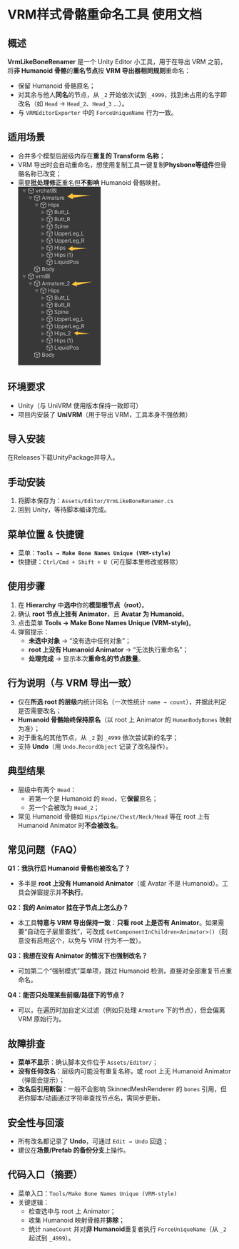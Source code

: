 # VRM样式骨骼重命名工具 使用文档

## 概述
**VrmLikeBoneRenamer** 是一个 Unity Editor 小工具，用于在导出 VRM 之前，将**非 Humanoid 骨骼**的**重名节点**按 **VRM 导出器相同规则**重命名：  
- 保留 Humanoid 骨骼原名；  
- 对其余与他人**同名**的节点，从 `_2` 开始依次试到 `_4999`，找到未占用的名字即改名（如 `Head` → `Head_2`、`Head_3` …）。  
- 与 `VRMEditorExporter` 中的 `ForceUniqueName` 行为一致。

## 适用场景
- 合并多个模型后层级内存在**重复的 Transform 名称**；  
- VRM 导出时会自动重命名，想使用复制工具一键复制**Physbone等组件**但骨骼名称已改变；  
- 需要**批处理修正**重名但**不影响** Humanoid 骨骼映射。
![示意图](示意图.png)

## 环境要求
- Unity（与 UniVRM 使用版本保持一致即可）  
- 项目内安装了 **UniVRM**（用于导出 VRM，工具本身不强依赖）  

## 导入安装
在Releases下载UnityPackage并导入。

## 手动安装
1. 将脚本保存为：`Assets/Editor/VrmLikeBoneRenamer.cs`  
2. 回到 Unity，等待脚本编译完成。

## 菜单位置 & 快捷键
- 菜单：**`Tools → Make Bone Names Unique (VRM-style)`**  
- 快捷键：`Ctrl/Cmd + Shift + U`（可在脚本里修改或移除）

## 使用步骤
1. 在 **Hierarchy** 中**选中**你的**模型根节点（root）**。  
2. 确认 **root 节点上挂有 Animator**，且 **Avatar 为 Humanoid**。  
3. 点击菜单 **Tools → Make Bone Names Unique (VRM-style)**。  
4. 弹窗提示：  
   - **未选中对象** → “没有选中任何对象”；  
   - **root 上没有 Humanoid Animator** → “无法执行重命名”；  
   - **处理完成** → 显示本次**重命名的节点数量**。

## 行为说明（与 VRM 导出一致）
- 仅在**所选 root 的层级**内统计同名（一次性统计 `name → count`），并据此判定是否需要改名；  
- **Humanoid 骨骼始终保持原名**（以 root 上 Animator 的 `HumanBodyBones` 映射为准）；  
- 对于重名的其他节点，从 `_2` 到 `_4999` 依次尝试新的名字；  
- 支持 **Undo**（用 `Undo.RecordObject` 记录了改名操作）。

## 典型结果
- 层级中有两个 `Head`：  
  - 若第一个是 Humanoid 的 `Head`，它**保留**原名；  
  - 另一个会被改为 `Head_2`；  
- 常见 Humanoid 骨骼如 `Hips/Spine/Chest/Neck/Head` 等在 root 上有 Humanoid Animator 时**不会被改名**。

## 常见问题（FAQ）
**Q1：我执行后 Humanoid 骨骼也被改名了？**  
- 多半是 **root 上没有 Humanoid Animator**（或 Avatar 不是 Humanoid）。工具会弹窗提示并**不执行**。  

**Q2：我的 Animator 挂在子节点上怎么办？**  
- 本工具**特意与 VRM 导出保持一致**：**只看 root 上是否有 Animator**。如果需要“自动在子层里查找”，可改成 `GetComponentInChildren<Animator>()`（刻意没有启用这个，以免与 VRM 行为不一致）。  

**Q3：我想在没有 Animator 的情况下也强制改名？**  
- 可加第二个“强制模式”菜单项，跳过 Humanoid 检测，直接对全部重复节点重命名。  

**Q4：能否只处理某些前缀/路径下的节点？**  
- 可以，在遍历时加自定义过滤（例如只处理 `Armature` 下的节点），但会偏离 VRM 原始行为。  

## 故障排查
- **菜单不显示**：确认脚本文件位于 `Assets/Editor/`；  
- **没有任何改名**：层级内可能没有重复名称，或 root 上无 Humanoid Animator（弹窗会提示）；  
- **改名后引用断裂**：一般不会影响 SkinnedMeshRenderer 的 `bones` 引用，但若你脚本/动画通过字符串查找节点名，需同步更新。

## 安全性与回滚
- 所有改名都记录了 **Undo**，可通过 `Edit → Undo` 回退；  
- 建议在**场景/Prefab 的备份分支**上操作。

## 代码入口（摘要）
- 菜单入口：`Tools/Make Bone Names Unique (VRM-style)`  
- 关键逻辑：  
  - 检查选中与 root 上 Animator；  
  - 收集 Humanoid 映射骨骼并**排除**；  
  - 统计 `nameCount` 并对**非 Humanoid**重复者执行 `ForceUniqueName`（从 `_2` 起试到 `_4999`）。
